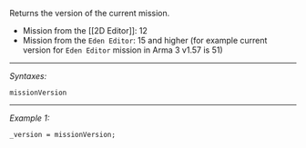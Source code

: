 Returns the version of the current mission.
* Mission from the [[2D Editor]]: 12
* Mission from the `Eden Editor`: 15 and higher (for example current version for `Eden Editor` mission in Arma 3 v1.57 is 51)


---
*Syntaxes:*

`missionVersion`

---
*Example 1:*

```sqf
_version = missionVersion;
```